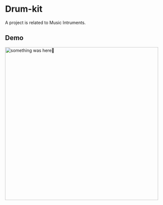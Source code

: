 
# Drum-kit

A project is related to Music Intruments.

## Demo
<p> 
  <img width="500" src="https://github.com/user-attachments/assets/0f7f3ef4-1d84-4f41-9d2c-b73d90963066" alt="something was here🤔">
</p>


